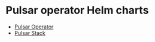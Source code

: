 # Pulsar operator Helm charts

- [Pulsar Operator](pulsar-operator/README.md)
- [Pulsar Stack](pulsar-operator/README.md)
